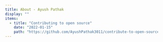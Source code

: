 ```yaml
---
title: About - Ayush Pathak
display: ""
items:
  - title: "Contributing to open source"
    date: "2022-01-15"
    path: "https://github.com/AyushPathak3011/contribute-to-open-source"
---
```


<SubNav/>

<ClientOnly>
  <Plum/>
</ClientOnly>

<ListPosts :posts="frontmatter.items.reverse()" />
